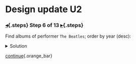 <div class="top">

# Design update U2
### [◂](command:katapod.loadPage?step5){.steps} Step 6 of 13 [▸](command:katapod.loadPage?step7){.steps}
</div>

Find albums of performer `The Beatles`; order by year (desc):

<details>
  <summary>Solution</summary>

```
SELECT * 
FROM albums_by_performer 
WHERE performer = 'The Beatles';
```

</details>

[continue](command:katapod.loadPage?step7){.orange_bar}